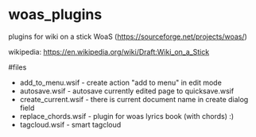 # woas_plugins
plugins for wiki on a stick WoaS (https://sourceforge.net/projects/woas/)

wikipedia: https://en.wikipedia.org/wiki/Draft:Wiki_on_a_Stick

#files
* add_to_menu.wsif - create action "add to menu" in edit mode
* autosave.wsif - autosave currently edited page to quicksave.wsif
* create_current.wsif - there is current document name in create dialog field 
* replace_chords.wsif - plugin for woas lyrics book (with chords) :)
* tagcloud.wsif - smart tagcloud
